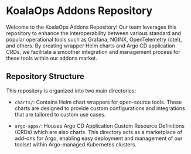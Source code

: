 # KoalaOps Addons Repository

Welcome to the KoalaOps Addons Repository! Our team leverages this repository to enhance the interoperability between various standard and popular operational tools such as Grafana, NGINX, OpenTelemetry (otel), and others. By creating wrapper Helm charts and Argo CD application CRDs, we facilitate a smoother integration and management process for these tools within our addons market.

## Repository Structure

This repository is organized into two main directories:

- `charts/`: Contains Helm chart wrappers for open-source tools. These charts are designed to provide custom configurations and integrations that are tailored to custom use cases.

- `argo-apps/`: Houses Argo CD Application Custom Resource Definitions (CRDs) which are also charts. This directory acts as a marketplace of add-ons for Argo, enabling easy deployment and management of our toolset within Argo-managed Kubernetes clusters.
